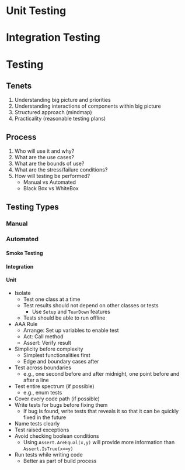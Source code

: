# Unit Testing

# Integration Testing
# Testing
## Tenets
1. Understanding big picture and priorities
2. Understanding interactions of components within big picture
3. Structured approach (mindmap)
4. Practicality (reasonable testing plans)

## Process
1. Who will use it and why?
2. What are the use cases?
3. What are the bounds of use?
4. What are the stress/failure conditions?
5. How will testing be performed?
   - Manual vs Automated
   - Black Box vs WhiteBox

## Testing Types
### Manual
### Automated
#### Smoke Testing
#### Integration
#### Unit 
- Isolate
  - Test one class at a time
  - Test results should not depend on other classes or tests
    - Use `Setup` and `TearDown` features
  - Tests should be able to run offline
- AAA Rule
  - Arrange: Set up variables to enable test 
  - Act: Call method
  - Assert: Verify result
- Simplicity before complexity
  - Simplest functionalities first
  - Edge and boundary cases after
- Test across boundaries
  - e.g., one second before and after midnight, one point before and after a line
- Test entire spectrum (if possible)
  - e.g., enum tests
- Cover every code path (if possible)
- Write tests for bugs before fixing them
  - If bug is found, write tests that reveals it so that it can be quickly fixed in the future 
- Name tests clearly
- Test raised exceptions
- Avoid checking boolean conditions
  - Using `Assert.AreEqual(x,y)` will provide more information than `Assert.IsTrue(x==y)`
- Run tests while writing code
  - Better as part of build process